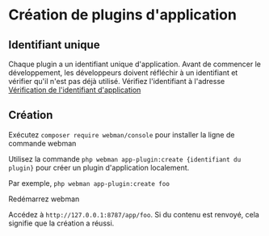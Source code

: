 # Création de plugins d'application

## Identifiant unique

Chaque plugin a un identifiant unique d'application. Avant de commencer le développement, les développeurs doivent réfléchir à un identifiant et vérifier qu'il n'est pas déjà utilisé.
Vérifiez l'identifiant à l'adresse [Vérification de l'identifiant d'application](https://www.workerman.net/app/check)

## Création

Exécutez `composer require webman/console` pour installer la ligne de commande webman

Utilisez la commande `php webman app-plugin:create {identifiant du plugin}` pour créer un plugin d'application localement.

Par exemple, `php webman app-plugin:create foo`

Redémarrez webman

Accédez à `http://127.0.0.1:8787/app/foo`. Si du contenu est renvoyé, cela signifie que la création a réussi.
